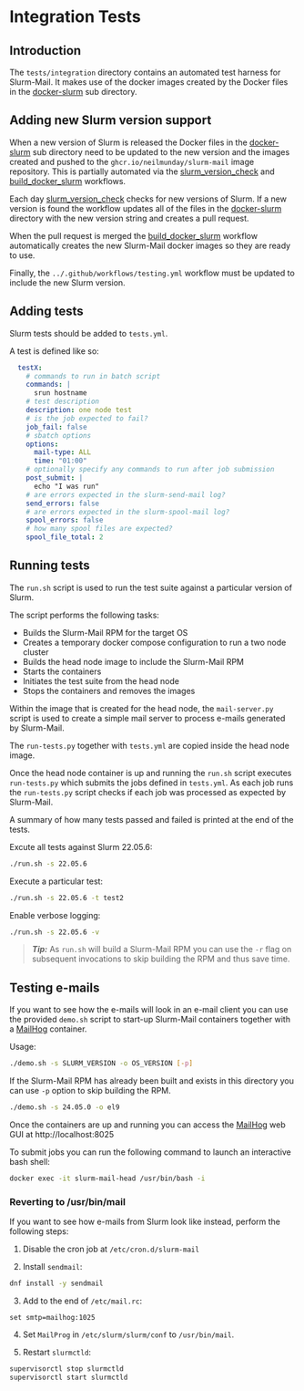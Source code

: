 # Integration Tests

## Introduction

The `tests/integration` directory contains an automated test harness for Slurm-Mail. It makes use of the docker images created by the Docker files in the [docker-slurm](docker-slurm) sub directory.

## Adding new Slurm version support

When a new version of Slurm is released the Docker files in the [docker-slurm](docker-slurm) sub directory need to be updated to the new version and the images created and pushed to the `ghcr.io/neilmunday/slurm-mail` image repository. This is partially automated via the [slurm_version_check](../../.github/workflows/slurm_version_check.yml) and [build_docker_slurm](../../.github/workflows/build_docker_slurm.yml) workflows.

Each day [slurm_version_check](../../.github/workflows/slurm_version_check.yml) checks for new versions of Slurm. If a new version is found the workflow updates all of the files in the [docker-slurm](docker-slurm) directory with the new version string and creates a pull request.

When the pull request is merged the [build_docker_slurm](../../.github/workflows/build_docker_slurm.yml) workflow automatically creates the new Slurm-Mail docker images so they are ready to use.

Finally, the `../.github/workflows/testing.yml` workflow must be updated to include the new Slurm version.

## Adding tests

Slurm tests should be added to `tests.yml`.

A test is defined like so:

```yaml
  testX:
    # commands to run in batch script
    commands: |
      srun hostname  
    # test description
    description: one node test
    # is the job expected to fail?
    job_fail: false
    # sbatch options
    options:
      mail-type: ALL
      time: "01:00"
    # optionally specify any commands to run after job submission
    post_submit: |
      echo "I was run"
    # are errors expected in the slurm-send-mail log?
    send_errors: false
    # are errors expected in the slurm-spool-mail log?
    spool_errors: false
    # how many spool files are expected?
    spool_file_total: 2
```

## Running tests

The `run.sh` script is used to run the test suite against a particular version of Slurm.

The script performs the following tasks:

* Builds the Slurm-Mail RPM for the target OS
* Creates a temporary docker compose configuration to run a two node cluster
* Builds the head node image to include the Slurm-Mail RPM
* Starts the containers
* Initiates the test suite from the head node
* Stops the containers and removes the images

Within the image that is created for the head node, the `mail-server.py` script is used to create a simple mail server to process e-mails generated by Slurm-Mail.

The `run-tests.py` together with `tests.yml` are copied inside the head node image.

Once the head node container is up and running the `run.sh` script executes `run-tests.py` which submits the jobs defined in `tests.yml`. As each job runs the `run-tests.py` script checks if each job was processed as expected by Slurm-Mail.

A summary of how many tests passed and failed is printed at the end of the tests.

Excute all tests against Slurm 22.05.6:

```bash
./run.sh -s 22.05.6
```

Execute a particular test:

```bash
./run.sh -s 22.05.6 -t test2
```

Enable verbose logging:

```bash
./run.sh -s 22.05.6 -v
```

> **_Tip:_** As `run.sh` will build a Slurm-Mail RPM you can use the `-r` flag on subsequent invocations to skip building the RPM and thus save time.

## Testing e-mails

If you want to see how the e-mails will look in an e-mail client you can use the provided `demo.sh` script to start-up Slurm-Mail containers together with a [MailHog](https://hub.docker.com/r/mailhog/mailhog/) container.

Usage:

```bash
./demo.sh -s SLURM_VERSION -o OS_VERSION [-p]
```

If the Slurm-Mail RPM has already been built and exists in this directory you can use `-p` option to skip building the RPM.

```bash
./demo.sh -s 24.05.0 -o el9
```

Once the containers are up and running you can access the [MailHog](https://hub.docker.com/r/mailhog/mailhog/) web GUI at http://localhost:8025

To submit jobs you can run the following command to launch an interactive bash shell:

```bash
docker exec -it slurm-mail-head /usr/bin/bash -i
```

### Reverting to /usr/bin/mail

If you want to see how e-mails from Slurm look like instead, perform the following steps:

1. Disable the cron job at `/etc/cron.d/slurm-mail`

2. Install `sendmail`:

```bash
dnf install -y sendmail
```

3. Add to the end of `/etc/mail.rc`:

```
set smtp=mailhog:1025
```

4. Set `MailProg` in `/etc/slurm/slurm/conf` to `/usr/bin/mail`.

5. Restart `slurmctld`:

```bash
supervisorctl stop slurmctld
supervisorctl start slurmctld
```

